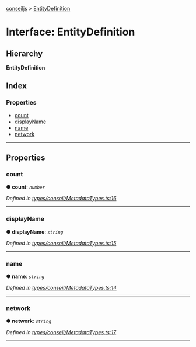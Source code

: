 [conseiljs](../README.md) > [EntityDefinition](../interfaces/entitydefinition.md)

# Interface: EntityDefinition

## Hierarchy

**EntityDefinition**

## Index

### Properties

* [count](entitydefinition.md#count)
* [displayName](entitydefinition.md#displayname)
* [name](entitydefinition.md#name)
* [network](entitydefinition.md#network)

---

## Properties

<a id="count"></a>

###  count

**● count**: *`number`*

*Defined in [types/conseil/MetadataTypes.ts:16](https://github.com/Cryptonomic/ConseilJS/blob/9d6b05b/src/types/conseil/MetadataTypes.ts#L16)*

___
<a id="displayname"></a>

###  displayName

**● displayName**: *`string`*

*Defined in [types/conseil/MetadataTypes.ts:15](https://github.com/Cryptonomic/ConseilJS/blob/9d6b05b/src/types/conseil/MetadataTypes.ts#L15)*

___
<a id="name"></a>

###  name

**● name**: *`string`*

*Defined in [types/conseil/MetadataTypes.ts:14](https://github.com/Cryptonomic/ConseilJS/blob/9d6b05b/src/types/conseil/MetadataTypes.ts#L14)*

___
<a id="network"></a>

###  network

**● network**: *`string`*

*Defined in [types/conseil/MetadataTypes.ts:17](https://github.com/Cryptonomic/ConseilJS/blob/9d6b05b/src/types/conseil/MetadataTypes.ts#L17)*

___

